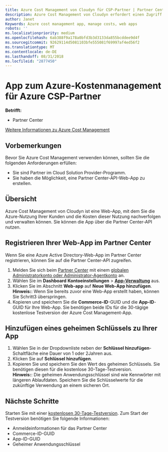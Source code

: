 ```yaml
---
title: Azure Cost Management von Cloudyn für CSP-Partner | Partner Center
description: Azure Cost Management von Cloudyn erfordert einen Zugriff über die Partner Center-API.
author: Janet
Keywords: Azure cost management app, manage costs, web apps
robots: ''
ms.localizationpriority: medium
ms.openlocfilehash: 6ab388f9a178a0bfd3b3d3133da855bcddee9d4f
ms.sourcegitcommit: 92629114d5081103bfe555081f69997af4ed56f2
ms.translationtype: MT
ms.contentlocale: de-DE
ms.lasthandoff: 08/31/2018
ms.locfileid: "2877450"
---
```

# <a name="azure-cost-management-app-for-azure-csp-partners"></a>App zum Azure-Kostenmanagement für Azure CSP-Partner  

**Betrifft:**

-  Partner Center

[Weitere Informationen zu Azure Cost Management](https://go.microsoft.com/fwlink/p/?linkid=857893)

## <a name="before-you-begin"></a>Vorbemerkungen
Bevor Sie Azure Cost Management verwenden können, sollten Sie die folgenden Anforderungen erfüllen:

- Sie sind Partner im Cloud Solution Provider-Programm.
- Sie haben die Möglichkeit, eine Partner Center-API-Web-App zu erstellen.

## <a name="overview"></a>Übersicht

Azure Cost Management von Cloudyn ist eine Web-App, mit dem Sie die Azure-Nutzung Ihrer Kunden und die Kosten dieser Nutzung nachverfolgen und verwalten können. Sie können die App über die Partner Center-API nutzen.

## <a name="register-your-web-app-in-the-partner-center"></a>Registrieren Ihrer Web-App im Partner Center
Wenn Sie eine Azure Active Directory-Web-App im Partner Center registrieren, können Sie auf die Partner Center-API zugreifen. 
1.  Melden Sie sich beim [Partner Center](https://partnercenter.microsoft.com/en-us/pcv/dashboard/overview) mit einem [globalen Administratorkonto oder Administrator-Agentkonto](create-user-accounts-and-set-permissions.md) an.
2.  Wählen Sie im **Dashboard** **Kontoeinstellungen** &gt; **[App-Verwaltung](https://partnercenter.microsoft.com/en-us/pcv/apiintegration/appmanagement)** aus.
3.  Klicken Sie im Abschnitt **Web-app** auf **Neue Web-App hinzufügen**.
<br> **Hinweis:**: Wenn Sie bereits zuvor eine Web-App erstellt haben, können Sie Schritt3 überspringen.
4.  Kopieren und speichern Sie die **Commerce-ID**-GUID und die **App-ID**-GUID für Ihre Web-App. Sie benötigen beide IDs für die 30-tägige kostenlose Testversion der Azure Cost Management-App.

## <a name="add-a-secret-key-to-your-app"></a>Hinzufügen eines geheimen Schlüssels zu Ihrer App
1.  Wählen Sie in der Dropdownliste neben der **Schlüssel hinzufügen**-Schaltfläche eine Dauer von 1 oder 2Jahren aus.
2.  Klicken Sie auf **Schlüssel hinzufügen**. 
3.  Kopieren Sie und speichern Sie den Wert des geheimen Schlüssels. Sie benötigen diesen für die kostenlose 30-Tage-Testversion.
<br>**Hinweis:**: Die geheimen Anwendungsschlüssel sind wie Kennwörter mit längeren Ablaufdaten. Speichern Sie die Schlüsselwerte für die zukünftige Verwendung an einem sicheren Ort.

## <a name="next-steps"></a>Nächste Schritte
Starten Sie mit einer [kostenlosen 30-Tage-Testversion](https://go.microsoft.com/fwlink/?linkid=857895).
Zum Start der Testversion benötigen Sie folgende Informationen:
- Anmeldeinformationen für das Partner Center
- Commerce-ID-GUID
- App-ID-GUID
- Geheimer Anwendungsschlüssel

